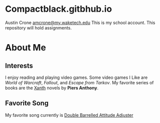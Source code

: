 # Compactblack.gitbhub.io
Austin Crone amcrone@my.waketech.edu
This is my school account.
This repository will hold assignments.

# About Me

## Interests
I enjoy reading and playing video games. Some video games I Like are _World of Warcraft_, _Fallout_, and _Escape from Tarkov_. My favorite series of books are the [Xanth](https://www.amazon.com/Xanth-47-book-series/dp/B09MK2PJSR) novels by **Piers Anthony**.
## Favorite Song
My favorite song currently is [Double Barrelled Attitude Adjuster](https://music.youtube.com/watch?v=atDAvD5gCdQ&si=Y8f9P-A7Y4vV7EAd)
